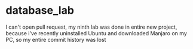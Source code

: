 # database_lab
I can't open pull request, my ninth lab
was done in entire new project, because
i've recently uninstalled Ubuntu
and downloaded Manjaro on my PC, 
so my entire commit history was lost
